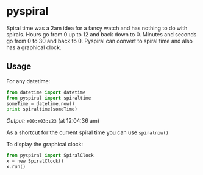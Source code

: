 # pyspiral

Spiral time was a 2am idea for a fancy watch and has nothing to do with spirals. Hours go from 0 up to 12 and back down to 0. Minutes and seconds go from 0 to 30 and back to 0. Pyspiral can convert to spiral time and also has a graphical clock.

## Usage
For any datetime:
```python
from datetime import datetime
from pyspiral import spiraltime
someTime = datetime.now()
print spiraltime(someTime)
```

*Output:* ```↑00:↑03:↓23``` (at 12:04:36 am)

As a shortcut for the current spiral time you can use ```spiralnow()```

To display the graphical clock:
```python
from pyspiral import SpiralClock
x = new SpiralClock()
x.run()
```